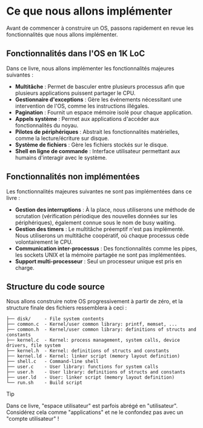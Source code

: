 # Ce que nous allons implémenter

Avant de commencer à construire un OS, passons rapidement en revue les fonctionnalités que nous allons implémenter.

## Fonctionnalités dans l'OS en 1K LoC

Dans ce livre, nous allons implémenter les fonctionnalités majeures suivantes :

- **Multitâche** : Permet de basculer entre plusieurs processus afin que plusieurs applications puissent partager le CPU.
- **Gestionnaire d'exceptions** : Gère les événements nécessitant une intervention de l'OS, comme les instructions illégales.
- **Pagination** : Fournit un espace mémoire isolé pour chaque application.
- **Appels système** : Permet aux applications d'accéder aux fonctionnalités du noyau.
- **Pilotes de périphériques** : Abstrait les fonctionnalités matérielles, comme la lecture/écriture sur disque.
- **Système de fichiers** : Gère les fichiers stockés sur le disque.
- **Shell en ligne de commande** : Interface utilisateur permettant aux humains d'interagir avec le système.

## Fonctionnalités non implémentées

Les fonctionnalités majeures suivantes ne sont pas implémentées dans ce livre :

- **Gestion des interruptions** : À la place, nous utiliserons une méthode de scrutation (vérification périodique des nouvelles données sur les périphériques), également connue sous le nom de busy waiting.
- **Gestion des timers** : Le multitâche préemptif n'est pas implémenté. Nous utiliserons un multitâche coopératif, où chaque processus cède volontairement le CPU.
- **Communication inter-processus** : Des fonctionnalités comme les pipes, les sockets UNIX et la mémoire partagée ne sont pas implémentées.
- **Support multi-processeur** : Seul un processeur unique est pris en charge.

## Structure du code source

Nous allons construire notre OS progressivement à partir de zéro, et la structure finale des fichiers ressemblera à ceci :
```
├── disk/     - File system contents
├── common.c  - Kernel/user common library: printf, memset, ...
├── common.h  - Kernel/user common library: definitions of structs and constants
├── kernel.c  - Kernel: process management, system calls, device drivers, file system
├── kernel.h  - Kernel: definitions of structs and constants
├── kernel.ld - Kernel: linker script (memory layout definition)
├── shell.c   - Command-line shell
├── user.c    - User library: functions for system calls
├── user.h    - User library: definitions of structs and constants
├── user.ld   - User: linker script (memory layout definition)
└── run.sh    - Build script
```

> [!TIP]
>
> Dans ce livre, "espace utilisateur" est parfois abrégé en "utilisateur". Considérez cela comme "applications" et ne le confondez pas avec un "compte utilisateur" !

